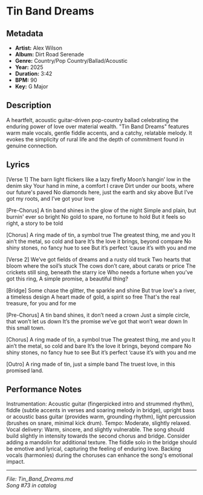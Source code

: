 # Tin Band Dreams

## Metadata
- **Artist:** Alex Wilson
- **Album:** Dirt Road Serenade
- **Genre:** Country/Pop Country/Ballad/Acoustic
- **Year:** 2025
- **Duration:** 3:42
- **BPM:** 90
- **Key:** G Major

## Description
A heartfelt, acoustic guitar-driven pop-country ballad celebrating the enduring power of love over material wealth. "Tin Band Dreams" features warm male vocals, gentle fiddle accents, and a catchy, relatable melody. It evokes the simplicity of rural life and the depth of commitment found in genuine connection.

## Lyrics

[Verse 1]
The barn light flickers like a lazy firefly
Moon’s hangin’ low in the denim sky
Your hand in mine, a comfort I crave
Dirt under our boots, where our future's paved
No diamonds here, just the earth and sky above
But I’ve got my roots, and I’ve got your love

[Pre-Chorus]
A tin band shines in the glow of the night
Simple and plain, but burnin' ever so bright
No gold to spare, no fortune to hold
But it feels so right, a story to be told

[Chorus]
A ring made of tin, a symbol true
The greatest thing, me and you
It ain’t the metal, so cold and bare
It’s the love it brings, beyond compare
No shiny stones, no fancy hue to see
But it’s perfect ‘cause it’s with you and me

[Verse 2]
We’ve got fields of dreams and a rusty old truck
Two hearts that bloom where the soil’s stuck
The cows don’t care, about carats or price
The crickets still sing, beneath the starry ice
Who needs a fortune when you’ve got this ring,
A simple promise, a beautiful thing?

[Bridge]
Some chase the glitter, the sparkle and shine
But true love's a river, a timeless design
A heart made of gold, a spirit so free
That's the real treasure, for you and for me

[Pre-Chorus]
A tin band shines, it don’t need a crown
Just a simple circle, that won’t let us down
It’s the promise we’ve got that won’t wear down
In this small town.

[Chorus]
A ring made of tin, a symbol true
The greatest thing, me and you
It ain’t the metal, so cold and bare
It’s the love it brings, beyond compare
No shiny stones, no fancy hue to see
But it’s perfect ‘cause it’s with you and me

[Outro]
A ring made of tin, just a simple band
The truest love, in this promised land.

## Performance Notes

Instrumentation: Acoustic guitar (fingerpicked intro and strummed rhythm), fiddle (subtle accents in verses and soaring melody in bridge), upright bass or acoustic bass guitar (provides warm, grounding rhythm), light percussion (brushes on snare, minimal kick drum). Tempo: Moderate, slightly relaxed. Vocal delivery: Warm, sincere, and slightly vulnerable. The song should build slightly in intensity towards the second chorus and bridge. Consider adding a mandolin for additional texture. The fiddle solo in the bridge should be emotive and lyrical, capturing the feeling of enduring love. Backing vocals (harmonies) during the choruses can enhance the song's emotional impact.

---
*File: Tin_Band_Dreams.md*  
*Song #73 in catalog*
